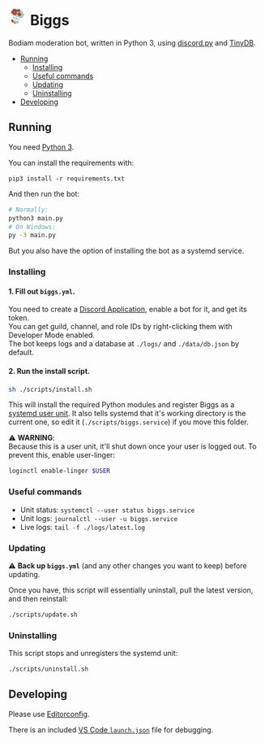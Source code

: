 <img src="./.github/biggs.png" width="36" height="36"> Biggs
============================================================

Bodiam moderation bot, written in Python 3, using [discord.py] and [TinyDB].

- [Running](#running)
  - [Installing](#installing)
  - [Useful commands](#useful-commands)
  - [Updating](#updating)
  - [Uninstalling](#uninstalling)
- [Developing](#developing)

## Running

You need [Python 3].

You can install the requirements with:
```
pip3 install -r requirements.txt
```

And then run the bot:

```sh
# Normally:
python3 main.py
# On Windows:
py -3 main.py
```

But you also have the option of installing the bot as a systemd service.

### Installing

#### 1. Fill out `biggs.yml`.  

You need to create a [Discord Application][discord-apps], enable a bot for it, and get its token.  
You can get guild, channel, and role IDs by right-clicking them with Developer Mode enabled.  
The bot keeps logs and a database at `./logs/` and `./data/db.json` by default.

#### 2. Run the install script.

```sh
sh ./scripts/install.sh
```
    
This will install the required Python modules and register Biggs as a [systemd user unit][systemd-user]. It also tells systemd that it's working directory is the current one, so edit it (`./scripts/biggs.service`) if you move this folder.

⚠️ **WARNING**:  
Because this is a user unit, it'll shut down once your user is logged out. To prevent this, enable user-linger:

```sh
loginctl enable-linger $USER
```

### Useful commands

* Unit status: `systemctl --user status biggs.service` 
* Unit logs: `journalctl --user -u biggs.service`
* Live logs: `tail -f ./logs/latest.log`

### Updating

⚠️ **Back up `biggs.yml`** (and any other changes you want to keep) before updating.

Once you have, this script will essentially uninstall, pull the latest version, and then reinstall:
```sh
./scripts/update.sh
```

### Uninstalling

This script stops and unregisters the systemd unit:

```sh
./scripts/uninstall.sh
```

## Developing

Please use [Editorconfig].

There is an included [VS Code `launch.json`][vscode-debugging] file for debugging.

[discord.py]:       https://github.com/Rapptz/discord.py
[TinyDB]:           https://github.com/msiemens/tinydb/
[Python 3]:         https://www.python.org/
[discord-apps]:     https://discord.com/developers/applications/
[systemd-user]:     https://wiki.archlinux.org/index.php/Systemd/User
[Editorconfig]:     https://editorconfig.org/
[vscode-debugging]: https://code.visualstudio.com/Docs/editor/debugging
